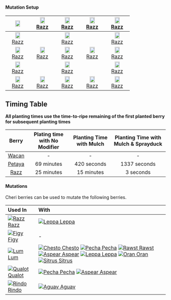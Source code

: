 #### Mutation Setup

<img src="https://raw.githubusercontent.com/BaileyP2SR/pokeclicker-wiki/9e594e9d84b417cf51ca1134894360a25c514895/Razz.png" width=50% height=50%> | [<img src="https://raw.githubusercontent.com/BaileyP2SR/pokeclicker-wiki/9e594e9d84b417cf51ca1134894360a25c514895/Razz.png" width=50% height=50%> Razz](#Berries/Razz) | [<img src="https://raw.githubusercontent.com/BaileyP2SR/pokeclicker-wiki/9e594e9d84b417cf51ca1134894360a25c514895/Razz.png" width=50% height=50%> Razz](#Berries/Razz) | [<img src="https://raw.githubusercontent.com/BaileyP2SR/pokeclicker-wiki/9e594e9d84b417cf51ca1134894360a25c514895/Razz.png" width=50% height=50%> Razz](#Berries/Razz) | [<img src="https://raw.githubusercontent.com/BaileyP2SR/pokeclicker-wiki/9e594e9d84b417cf51ca1134894360a25c514895/Razz.png" width=50% height=50%> Razz](#Berries/Razz) 
| :----: | :----: | :----: | :----: | :----: |
[<img src="https://raw.githubusercontent.com/BaileyP2SR/pokeclicker-wiki/9e594e9d84b417cf51ca1134894360a25c514895/Razz.png" width=50% height=50%> Razz](#Berries/Razz) |   | [<img src="https://raw.githubusercontent.com/BaileyP2SR/pokeclicker-wiki/9e594e9d84b417cf51ca1134894360a25c514895/Razz.png" width=50% height=50%> Razz](#Berries/Razz) |   | [<img src="https://raw.githubusercontent.com/BaileyP2SR/pokeclicker-wiki/9e594e9d84b417cf51ca1134894360a25c514895/Razz.png" width=50% height=50%> Razz](#Berries/Razz) 
[<img src="https://raw.githubusercontent.com/BaileyP2SR/pokeclicker-wiki/9e594e9d84b417cf51ca1134894360a25c514895/Razz.png" width=50% height=50%> Razz](#Berries/Razz) | [<img src="https://raw.githubusercontent.com/BaileyP2SR/pokeclicker-wiki/9e594e9d84b417cf51ca1134894360a25c514895/Razz.png" width=50% height=50%> Razz](#Berries/Razz) | [<img src="https://raw.githubusercontent.com/BaileyP2SR/pokeclicker-wiki/9e594e9d84b417cf51ca1134894360a25c514895/Razz.png" width=50% height=50%> Razz](#Berries/Razz) | [<img src="https://raw.githubusercontent.com/BaileyP2SR/pokeclicker-wiki/9e594e9d84b417cf51ca1134894360a25c514895/Razz.png" width=50% height=50%> Razz](#Berries/Razz) | [<img src="https://raw.githubusercontent.com/BaileyP2SR/pokeclicker-wiki/9e594e9d84b417cf51ca1134894360a25c514895/Razz.png" width=50% height=50%> Razz](#Berries/Razz) 
[<img src="https://raw.githubusercontent.com/BaileyP2SR/pokeclicker-wiki/9e594e9d84b417cf51ca1134894360a25c514895/Razz.png" width=50% height=50%> Razz](#Berries/Razz) |   | [<img src="https://raw.githubusercontent.com/BaileyP2SR/pokeclicker-wiki/9e594e9d84b417cf51ca1134894360a25c514895/Razz.png" width=50% height=50%> Razz](#Berries/Razz) |   | [<img src="https://raw.githubusercontent.com/BaileyP2SR/pokeclicker-wiki/9e594e9d84b417cf51ca1134894360a25c514895/Razz.png" width=50% height=50%> Razz](#Berries/Razz) 
[<img src="https://raw.githubusercontent.com/BaileyP2SR/pokeclicker-wiki/9e594e9d84b417cf51ca1134894360a25c514895/Razz.png" width=50% height=50%> Razz](#Berries/Razz) | [<img src="https://raw.githubusercontent.com/BaileyP2SR/pokeclicker-wiki/9e594e9d84b417cf51ca1134894360a25c514895/Razz.png" width=50% height=50%> Razz](#Berries/Razz) | [<img src="https://raw.githubusercontent.com/BaileyP2SR/pokeclicker-wiki/9e594e9d84b417cf51ca1134894360a25c514895/Razz.png" width=50% height=50%> Razz](#Berries/Razz) | [<img src="https://raw.githubusercontent.com/BaileyP2SR/pokeclicker-wiki/9e594e9d84b417cf51ca1134894360a25c514895/Razz.png" width=50% height=50%> Razz](#Berries/Razz) | [<img src="https://raw.githubusercontent.com/BaileyP2SR/pokeclicker-wiki/9e594e9d84b417cf51ca1134894360a25c514895/Razz.png" width=50% height=50%> Razz](#Berries/Razz)

## Timing Table

**All planting times use the time-to-ripe remaining of the first planted berry for subsequent planting times**

Berry | Plating time with No Modifier | Planting Time with Mulch | Planting Time with Mulch & Sprayduck
| :----: | :----: | :----: | :----: |
[Wacan](#!Berries/Wacan) | - | - | -
[Petaya](#!Berries/Petaya) | 69 minutes | 420 seconds | 1337 seconds
[Razz](#!Berries/Razz) | 25 minutes | 15 minutes | 3 seconds

#### Mutations
 
Cheri berries can be used to mutate the following berries.

Used In | With
:---- | :----
[![Razz](./pokeclicker/docs/assets/images/items/berry/Razz.png) Razz](#!Berries/Razz) | [![Leppa](./pokeclicker/docs/assets/images/items/berry/Leppa.png) Leppa](#!Berries/Leppa)
[![Figy](./pokeclicker/docs/assets/images/items/berry/Figy.png) Figy](#!Berries/Figy) | -
[![Lum](./pokeclicker/docs/assets/images/items/berry/Lum.png) Lum](#!Berries/Lum) | [![Chesto](./pokeclicker/docs/assets/images/items/berry/Chesto.png) Chesto](#!Berries/Chesto) [![Pecha](./pokeclicker/docs/assets/images/items/berry/Pecha.png) Pecha](#!Berries/Pecha) [![Rawst](./pokeclicker/docs/assets/images/items/berry/Rawst.png) Rawst](#!Berries/Rawst) [![Aspear](./pokeclicker/docs/assets/images/items/berry/Aspear.png) Aspear](#!Berries/Aspear) [![Leppa](./pokeclicker/docs/assets/images/items/berry/Leppa.png) Leppa](#!Berries/Leppa) [![Oran](./pokeclicker/docs/assets/images/items/berry/Oran.png) Oran](#!Berries/Oran) [![Sitrus](./pokeclicker/docs/assets/images/items/berry/Sitrus.png) Sitrus](#!Berries/Sitrus)
[![Qualot](./pokeclicker/docs/assets/images/items/berry/Qualot.png) Qualot](#!Berries/Qualot) | [![Pecha](./pokeclicker/docs/assets/images/items/berry/Pecha.png) Pecha](#!Berries/Pecha) [![Aspear](./pokeclicker/docs/assets/images/items/berry/Aspear.png) Aspear](#!Berries/Aspear)
[![Rindo](./pokeclicker/docs/assets/images/items/berry/Rindo.png) Rindo](#!Berries/Rindo) | [![Aguav](./pokeclicker/docs/assets/images/items/berry/Aguav.png) Aguav](#!Berries/Aguav)
